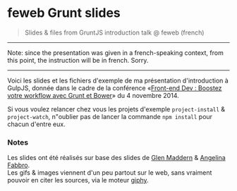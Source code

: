 # feweb Grunt slides

> Slides & files from GruntJS introduction talk @ feweb (french)

* * *

Note: since the presentation was given in a french-speaking context, from this point, the instruction will be in french. Sorry.

* * *

Voici les slides et les fichiers d'exemple de ma présentation d'introduction à GulpJS, donnée dans le cadre de la conférence «[Front-end Dev : Boostez votre workflow avec Grunt et Bower](http://www.lafeweb.be/fiche-agenda/front-end-dev-boostez-votre-workflow-avec-grunt-et-bower)» du 4 novembre 2014.

Si vous voulez relancer chez vous les projets d'exemple `project-install` & `project-watch`, n"oublier pas de lancer la commande `npm install` pour chacun d'entre eux.

### Notes

Les slides ont été réalisés sur base des slides de [Glen Maddern](https://github.com/geelen/web-directions-talk) & [Angelina Fabbro](https://github.com/afabbro/jsconf2013).  
Les gifs & images viennent d'un peu partout sur le web, sans vraiment pouvoir en citer les sources, via le moteur [giphy](http://giphy.com).
